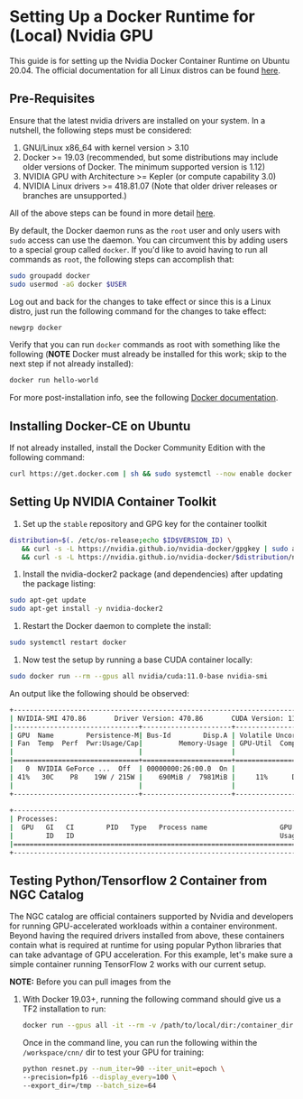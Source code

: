 # Setting Up a Docker Runtime for (Local) Nvidia GPU
This guide is for setting up the Nvidia Docker Container Runtime on Ubuntu 20.04. The official documentation for all Linux distros can be found [here](https://docs.nvidia.com/datacenter/cloud-native/container-toolkit/install-guide.html).

## Pre-Requisites

Ensure that the latest nvidia drivers are installed on your system. In a nutshell, the following steps must be considered:
1. GNU/Linux x86_64 with kernel version > 3.10
1. Docker >= 19.03 (recommended, but some distributions may include older versions of Docker. The minimum supported version is 1.12)
1. NVIDIA GPU with Architecture >= Kepler (or compute capability 3.0)
1. NVIDIA Linux drivers >= 418.81.07 (Note that older driver releases or branches are unsupported.)

All of the above steps can be found in more detail [here](https://docs.nvidia.com/datacenter/cloud-native/container-toolkit/install-guide.html#platform-requirements).

By default, the Docker daemon runs as the `root` user and only users with `sudo` access can use the daemon. You can circumvent this by adding users to a special group called `docker`. If you'd like to avoid having to run all commands as `root`, the following steps can accomplish that:

```bash
sudo groupadd docker
sudo usermod -aG docker $USER
```

Log out and back for the changes to take effect or since this is a Linux distro, just run the following command for the changes to take effect:

```bash
newgrp docker
```

Verify that you can run `docker` commands as root with something like the following (**NOTE** Docker must already be installed for this work; skip to the next step if not already installed):

```bash
docker run hello-world
```

For more post-installation info, see the following [Docker documentation](https://docs.docker.com/engine/install/linux-postinstall/).

## Installing Docker-CE on Ubuntu
If not already installed, install the Docker Community Edition with the following command:

```bash
curl https://get.docker.com | sh && sudo systemctl --now enable docker
```

## Setting Up NVIDIA Container Toolkit
1. Set up the `stable` repository and GPG key for the container toolkit

```bash
distribution=$(. /etc/os-release;echo $ID$VERSION_ID) \
   && curl -s -L https://nvidia.github.io/nvidia-docker/gpgkey | sudo apt-key add - \
   && curl -s -L https://nvidia.github.io/nvidia-docker/$distribution/nvidia-docker.list | sudo tee /etc/apt/sources.list.d/nvidia-docker.list
```

1. Install the nvidia-docker2 package (and dependencies) after updating the package listing:
```bash
sudo apt-get update
sudo apt-get install -y nvidia-docker2
```

1. Restart the Docker daemon to complete the install:
```bash
sudo systemctl restart docker
```

1. Now test the setup by running a base CUDA container locally:
```bash
sudo docker run --rm --gpus all nvidia/cuda:11.0-base nvidia-smi
```

An output like the following should be observed:
```bash
+-----------------------------------------------------------------------------+
| NVIDIA-SMI 470.86       Driver Version: 470.86       CUDA Version: 11.4     |
|-------------------------------+----------------------+----------------------+
| GPU  Name        Persistence-M| Bus-Id        Disp.A | Volatile Uncorr. ECC |
| Fan  Temp  Perf  Pwr:Usage/Cap|         Memory-Usage | GPU-Util  Compute M. |
|                               |                      |               MIG M. |
|===============================+======================+======================|
|   0  NVIDIA GeForce ...  Off  | 00000000:26:00.0  On |                  N/A |
| 41%   30C    P8    19W / 215W |    690MiB /  7981MiB |     11%      Default |
|                               |                      |                  N/A |
+-------------------------------+----------------------+----------------------+
                                                                               
+-----------------------------------------------------------------------------+
| Processes:                                                                  |
|  GPU   GI   CI        PID   Type   Process name                  GPU Memory |
|        ID   ID                                                   Usage      |
|=============================================================================|
+-----------------------------------------------------------------------------+
```

## Testing Python/Tensorflow 2 Container from NGC Catalog
The NGC catalog are official containers supported by Nvidia and developers for running GPU-accelerated workloads within a container environment. Beyond having the required drivers installed from above, these containers contain what is required at runtime for using popular Python libraries that can take advantage of GPU acceleration. For this example, let's make sure a simple container running TensorFlow 2 works with our current setup.

**NOTE:** Before you can pull images from the 

1. With Docker 19.03+, running the following command should give us a TF2 installation to run:

   ```bash
   docker run --gpus all -it --rm -v /path/to/local/dir:/container_dir nvcr.io/nvidia/tensorflow:21.12-tf2-py3 bash
   ```
   Once in the command line, you can run the following within the `/workspace/cnn/` dir to test your GPU for training:

   ```bash
   python resnet.py --num_iter=90 --iter_unit=epoch \
   --precision=fp16 --display_every=100 \
   --export_dir=/tmp --batch_size=64
   ```